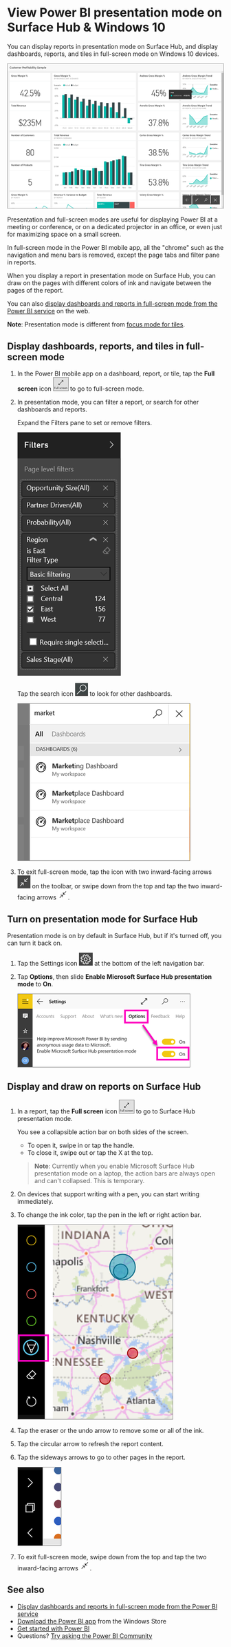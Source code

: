<properties 
   pageTitle="View Power BI presentation mode on Surface Hub & Windows 10"
   description="Read about displaying Power BI reports in Surface Hub, and displaying Power BI dashboards, reports, and tiles in full-screen mode on Windows 10 devices."
   services="powerbi" 
   documentationCenter="" 
   authors="maggiesMSFT" 
   manager="erikre" 
   backup=""
   editor=""
   tags=""
   qualityFocus="no"
   qualityDate=""/>
 
<tags
   ms.service="powerbi"
   ms.devlang="NA"
   ms.topic="article"
   ms.tgt_pltfrm="NA"
   ms.workload="powerbi"
   ms.date="01/23/2017"
   ms.author="maggies"/>

# View Power BI presentation mode on Surface Hub & Windows 10

You can display reports in presentation mode on Surface Hub, and display dashboards, reports, and tiles in full-screen mode on Windows 10 devices. 

![](media/powerbi-mobile-win10-app-presentation-mode/power-bi-presentation-mode.png)

Presentation and full-screen modes are useful for displaying Power BI at a meeting or conference, or on a dedicated projector in an office, or even just for maximizing space on a small screen. 

In full-screen mode in the Power BI mobile app, all the "chrome" such as the navigation and menu bars is removed, except the page tabs and filter pane in reports.

When you display a report in presentation mode on Surface Hub, you can draw on the pages with different colors of ink and navigate between the pages of the report.

You can also [display dashboards and reports in full-screen mode from the Power BI service](powerbi-service-dash-and-reports-fullscreen.md) on the web.

**Note**: Presentation mode is different from [focus mode for tiles](powerbi-mobile-tiles-in-the-win10phone-app.md).

## Display dashboards, reports, and tiles in full-screen mode

1. In the Power BI mobile app on a dashboard, report, or tile, tap the **Full screen** icon ![](media/powerbi-mobile-win10-app-presentation-mode/power-bi-full-screen-icon.png) to go to full-screen mode.

2. In presentation mode, you can filter a report, or search for other dashboards and reports.

    Expand the Filters pane to set or remove filters.

    ![](media/powerbi-mobile-win10-app-presentation-mode/power-bi-windows-10-presentation-filter.png)

     Tap the search icon ![](media/powerbi-mobile-win10-app-presentation-mode/power-bi-windows-10-presentation-search-icon.png) to look for other dashboards.

    ![](media/powerbi-mobile-win10-app-presentation-mode/power-bi-windows-10-search.png)

4. To exit full-screen mode, tap the icon with two inward-facing arrows ![](media/powerbi-mobile-win10-app-presentation-mode/power-bi-windows-10-exit-full-screen-icon.png) on the toolbar, or swipe down from the top and tap the two inward-facing arrows ![](media/powerbi-mobile-win10-app-presentation-mode/power-bi-windows-10-exit-full-screen-hub-icon.png).

## Turn on presentation mode for Surface Hub

Presentation mode is on by default in Surface Hub, but if it's turned off, you can turn it back on.

1. Tap the Settings icon ![](media/powerbi-mobile-win10-app-presentation-mode/power-bi-settings-icon.png) at the bottom of the left navigation bar.

2. Tap **Options**, then slide **Enable Microsoft Surface Hub presentation mode** to **On**.

    ![](media/powerbi-mobile-win10-app-presentation-mode/power-bi-turn-on-presentation-mode.png)

## Display and draw on reports on Surface Hub

1. In a report, tap the **Full screen** icon ![](media/powerbi-mobile-win10-app-presentation-mode/power-bi-full-screen-icon.png) to go to Surface Hub presentation mode.

    You see a collapsible action bar on both sides of the screen. 

     -    To open it, swipe in or tap the handle.
     -    To close it, swipe out or tap the X at the top.

     >**Note**: Currently when you enable Microsoft Surface Hub presentation mode on a laptop, the action bars are always open and can't collapsed. This is temporary.

2. On devices that support writing with a pen, you can start writing immediately. 

3. To change the ink color, tap the pen in the left or right action bar.

    ![](media/powerbi-mobile-win10-app-presentation-mode/power-bi-windows-10-surface-hub-ink.png)

3. Tap the eraser or the undo arrow to remove some or all of the ink.

4. Tap the circular arrow to refresh the report content.

4. Tap the sideways arrows to go to other pages in the report.

    ![](media/powerbi-mobile-win10-app-presentation-mode/power-bi-windows-10-surface-hub-arrows.png)

2. To exit full-screen mode, swipe down from the top and tap the two inward-facing arrows ![](media/powerbi-mobile-win10-app-presentation-mode/power-bi-windows-10-exit-full-screen-hub-icon.png).

## See also

- [Display dashboards and reports in full-screen mode from the Power BI service](powerbi-service-dash-and-reports-fullscreen.md)
- [Download the Power BI app](http://go.microsoft.com/fwlink/?LinkID=526478) from the Windows Store  
- [Get started with Power BI](powerbi-service-get-started.md)
- Questions? [Try asking the Power BI Community](http://community.powerbi.com/)


